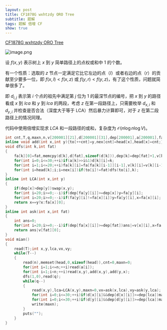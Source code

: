 ```yaml
---
layout: post
title: CF1878G wxhtzdy ORO Tree
subtitle: 题解
tags: 题解 倍增 CF
show: true
---
```


[CF1878G wxhtzdy ORO Tree](https://www.luogu.com.cn/problem/CF1878G)

![image.png](https://s2.loli.net/2023/10/09/AGbPteRLhOx739N.png)

设 $f(x,y)$ 表示树上 $x$ 到 $y$ 简单路径上的点权或和中 $1$ 的个数。

有一个性质：选取的 $z$ 节点一定满足它比它左边的点（$l$）或者右边的点（$r$）的贡献至少要多一位，即 $f(x,l)<f(x,z)$ 或 $f(y,r)<f(y,z)$，有了这个性质，问题就简单很多了。

即 $d_{i,j}$ 表示第 $i$ 个点的祖先中满足第 $j$ 位为 $1$ 的最深节点的编号，把 $x$ 到 $y$ 的路径看成 $x$ 到 $lca$ 和 $y$ 到 $lca$ 的两段，考虑 $z$ 在第一段路径上，只需要枚举 $d_{x,i}$ 和 $d_{y,i}$ 并检查是否合法（深度大于等于 LCA）然后暴力计算即可，对于 $z$ 在第二段路径上的情况同理。

代码中使用倍增实现求 $LCA$ 和一段路径的或和，复杂度为 $\mathcal O(n\log n \log V)$。

```cpp
int cnt,T,q,maxn,n,v[200001][21],d[200001][31],dep[200001],a[200001],fa[200001][21],head[200001],to[400001],nex[400001];
inline void add(int x,int y){to[++cnt]=y,nex[cnt]=head[x],head[x]=cnt;}
void dfs(int k,int fat)
{
	fa[k][0]=fat,memcpy(d[k],d[fat],sizeof(d[k])),dep[k]=dep[fat]+1,v[k][0]=a[k];
	for(int i=0;i<=30;++i)if(a[k]>>i&1)d[k][i]=k;
	for(int i=1;i<=20;++i)fa[k][i]=fa[fa[k][i-1]][i-1],v[k][i]=v[k][i-1]|v[fa[k][i-1]][i-1];
	for(int i=head[k];i;i=nex[i])if(to[i]!=fat)dfs(to[i],k);
}
inline int LCA(int x,int y)
{
	if(dep[x]>dep[y])swap(x,y);
	for(int i=20;i>=0;--i)if(dep[fa[y][i]]>=dep[x])y=fa[y][i];
	for(int i=20;i>=0;--i)if(fa[y][i]!=fa[x][i])y=fa[y][i],x=fa[x][i];
	return x==y?x:fa[x][0];
}
inline int ask(int x,int fat)
{
	int ans=0;
	for(int i=20;i>=0;--i)if(dep[fa[x][i]]>=dep[fat])ans|=v[x][i],x=fa[x][i];
	return ans|v[fat][0];
}
void mian()
{
	read(T);int x,y,lca,vx,vy;
	while(T--)
	{
		read(n),memset(head,0,sizeof(head)),cnt=0,maxn=0;
		for(int i=1;i<=n;++i)read(a[i]);
		for(int i=1;i<n;++i)read(x,y),add(x,y),add(y,x);
		dfs(1,0),read(q);
		while(q--)
		{
			read(x,y),lca=LCA(x,y),maxn=0,vx=ask(x,lca),vy=ask(y,lca);
			for(int i=0;i<=30;++i)if(d[x][i]&&dep[d[x][i]]>=dep[lca])maxn=max(maxn,__builtin_popcount(vy|ask(d[x][i],lca))+__builtin_popcount(ask(x,d[x][i])));
			for(int i=0;i<=30;++i)if(d[y][i]&&dep[d[y][i]]>=dep[lca])maxn=max(maxn,__builtin_popcount(vx|ask(d[y][i],lca))+__builtin_popcount(ask(y,d[y][i])));
			write(maxn);
		}
		puts("");
	}
}
```